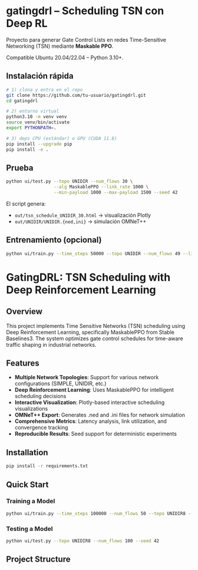 # gatingdrl – Scheduling TSN con Deep RL

Proyecto para generar Gate Control Lists en redes
Time-Sensitive Networking (TSN) mediante **Maskable PPO**.  

Compatible Ubuntu 20.04/22.04 – Python 3.10+.  

## Instalación rápida

```bash
# 1) clona y entra en el repo
git clone https://github.com/tu-usuario/gatingdrl.git
cd gatingdrl

# 2) entorno virtual
python3.10 -m venv venv
source venv/bin/activate
export PYTHONPATH=.

# 3) deps CPU (estándar) o GPU (CUDA 11.8)
pip install --upgrade pip
pip install -e .

```

## Prueba 

```bash
python ui/test.py --topo UNIDIR --num_flows 30 \
                  --alg MaskablePPO --link_rate 1000 \
                  --min-payload 1000 --max-payload 1500 --seed 42
```

El script genera:

* `out/tsn_schedule_UNIDIR_30.html` → visualización Plotly  
* `out/UNIDIR/UNIDIR.{ned,ini}`    → simulación OMNeT++  

## Entrenamiento (opcional)

```bash
python ui/train.py --time_steps 50000 --topo UNIDIR --num_flows 49 --link_rate 1000 --min-payload 800 --max-payload 1500 --seed 42
```

# GatingDRL: TSN Scheduling with Deep Reinforcement Learning

## Overview

This project implements Time Sensitive Networks (TSN) scheduling using Deep Reinforcement Learning, specifically MaskablePPO from Stable Baselines3. The system optimizes gate control schedules for time-aware traffic shaping in industrial networks.

## Features

- **Multiple Network Topologies**: Support for various network configurations (SIMPLE, UNIDIR, etc.)
- **Deep Reinforcement Learning**: Uses MaskablePPO for intelligent scheduling decisions
- **Interactive Visualization**: Plotly-based interactive scheduling visualizations
- **OMNeT++ Export**: Generates .ned and .ini files for network simulation
- **Comprehensive Metrics**: Latency analysis, link utilization, and convergence tracking
- **Reproducible Results**: Seed support for deterministic experiments

## Installation

```bash
pip install -r requirements.txt
```

## Quick Start

### Training a Model

```bash
python ui/train.py --time_steps 100000 --num_flows 50 --topo UNIDIR8 --seed 42
```

### Testing a Model

```bash
python ui/test.py --topo UNIDIR8 --num_flows 100 --seed 42
```

## Project Structure




